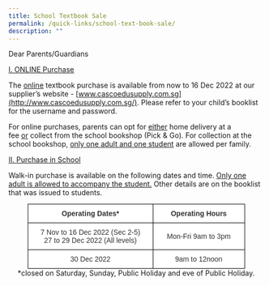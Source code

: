 ```yaml
---
title: School Textbook Sale
permalink: /quick-links/school-text-book-sale/
description: ""
---
```

Dear Parents/Guardians  

<u>I. ONLINE Purchase</u>

The <u>online</u> textbook purchase is available from now to 16 Dec 2022 at our supplier’s website - [www.cascoedusupply.com.sg](http://www.cascoedusupply.com.sg/). Please refer to your child’s booklist for the username and password. 

For online purchases, parents can opt for <u>either</u> home delivery at a fee <u>or</u> collect from the school bookshop (Pick & Go). For collection at the school bookshop, <u>only one adult and one student</u> are allowed per family.

<u>II. Purchase in School</u>

Walk-in purchase is available on the following dates and time. <u>Only one adult is allowed to accompany the student.</u> Other details are on the booklist that was issued to students.

<style type="text/css">
.tg  {border-collapse:collapse;border-spacing:0;margin:0px auto;}
.tg td{border-color:black;border-style:solid;border-width:1px;font-family:Arial, sans-serif;font-size:14px;
  overflow:hidden;padding:10px 5px;word-break:normal;}
.tg th{border-color:black;border-style:solid;border-width:1px;font-family:Arial, sans-serif;font-size:14px;
  font-weight:normal;overflow:hidden;padding:10px 5px;word-break:normal;}
.tg .tg-5ws4{background-color:#FFF;color:#333;font-weight:bold;text-align:center;vertical-align:middle}
.tg .tg-2rp9{background-color:#FFF;color:#333;text-align:center;vertical-align:middle}
</style>
<table class="tg" style="undefined;table-layout: fixed; width: 429px">
<colgroup>
<col style="width: 248px">
<col style="width: 181px">
</colgroup>
<tbody>
  <tr>
    <td class="tg-5ws4">Operating Dates*</td>
    <td class="tg-5ws4">Operating Hours</td>
  </tr>
  <tr>
    <td class="tg-2rp9">7 Nov to 16 Dec 2022 (Sec 2-5)<br>27 to 29 Dec 2022 (All levels)</td>
    <td class="tg-2rp9">Mon-Fri 9am to 3pm</td>
  </tr>
  <tr>
    <td class="tg-2rp9">30 Dec 2022</td>
    <td class="tg-2rp9">9am to 12noon</td>
  </tr>
</tbody>
</table>

<center>*closed on Saturday, Sunday, Public Holiday and eve of Public Holiday.</center>
